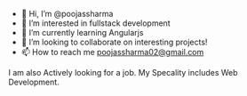 - 👋 Hi, I’m @poojassharma
- 👀 I’m interested in fullstack development
- 🌱 I’m currently learning Angularjs
- 💞️ I’m looking to collaborate on interesting projects!
- 📫 How to reach me poojassharma02@gmail.com

I am also Actively looking for a job. My Specality includes Web Development.

<!---
poojassharma/poojassharma is a ✨ special ✨ repository because its `README.md` (this file) appears on your GitHub profile.
You can click the Preview link to take a look at your changes.
--->
